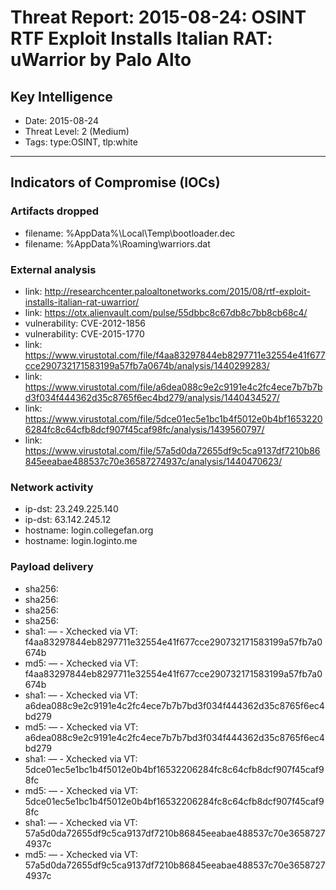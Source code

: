 # Threat Report: 2015-08-24: OSINT RTF Exploit Installs Italian RAT: uWarrior by Palo Alto


## Key Intelligence
* Date: 2015-08-24
* Threat Level: 2 (Medium)
* Tags: type:OSINT, tlp:white

---

## Indicators of Compromise (IOCs)
### Artifacts dropped
* filename: %AppData%\Local\Temp\bootloader.dec
* filename: %AppData%\Roaming\warriors.dat

### External analysis
* link: http://researchcenter.paloaltonetworks.com/2015/08/rtf-exploit-installs-italian-rat-uwarrior/
* link: https://otx.alienvault.com/pulse/55dbbc8c67db8c7bb8cb68c4/
* vulnerability: CVE-2012-1856
* vulnerability: CVE-2015-1770
* link: https://www.virustotal.com/file/f4aa83297844eb8297711e32554e41f677cce290732171583199a57fb7a0674b/analysis/1440299283/
* link: https://www.virustotal.com/file/a6dea088c9e2c9191e4c2fc4ece7b7b7bd3f034f444362d35c8765f6ec4bd279/analysis/1440434527/
* link: https://www.virustotal.com/file/5dce01ec5e1bc1b4f5012e0b4bf16532206284fc8c64cfb8dcf907f45caf98fc/analysis/1439560797/
* link: https://www.virustotal.com/file/57a5d0da72655df9c5ca9137df7210b86845eeabae488537c70e36587274937c/analysis/1440470623/

### Network activity
* ip-dst: 23.249.225.140
* ip-dst: 63.142.245.12
* hostname: login.collegefan.org
* hostname: login.loginto.me

### Payload delivery
* sha256: <sha256>
* sha256: <sha256>
* sha256: <sha256>
* sha256: <sha256>
* sha1: <sha1> — - Xchecked via VT: f4aa83297844eb8297711e32554e41f677cce290732171583199a57fb7a0674b
* md5: <md5> — - Xchecked via VT: f4aa83297844eb8297711e32554e41f677cce290732171583199a57fb7a0674b
* sha1: <sha1> — - Xchecked via VT: a6dea088c9e2c9191e4c2fc4ece7b7b7bd3f034f444362d35c8765f6ec4bd279
* md5: <md5> — - Xchecked via VT: a6dea088c9e2c9191e4c2fc4ece7b7b7bd3f034f444362d35c8765f6ec4bd279
* sha1: <sha1> — - Xchecked via VT: 5dce01ec5e1bc1b4f5012e0b4bf16532206284fc8c64cfb8dcf907f45caf98fc
* md5: <md5> — - Xchecked via VT: 5dce01ec5e1bc1b4f5012e0b4bf16532206284fc8c64cfb8dcf907f45caf98fc
* sha1: <sha1> — - Xchecked via VT: 57a5d0da72655df9c5ca9137df7210b86845eeabae488537c70e36587274937c
* md5: <md5> — - Xchecked via VT: 57a5d0da72655df9c5ca9137df7210b86845eeabae488537c70e36587274937c
